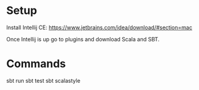 # Setup
Install Intellij CE: https://www.jetbrains.com/idea/download/#section=mac 

Once Intellij is up go to plugins and download Scala and SBT.

# Commands
sbt run
sbt test
sbt scalastyle
